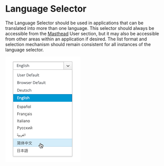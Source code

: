 # Language Selector

The Language Selector should be used in applications that can be translated into more than one language. This selector should always be accessible from the [Masthead](https://www.patternfly.org/pattern-library/application-framework/masthead/#_) User section, but it may also be accessible from other areas within an application if desired. The list format and selection mechanism should remain consistent for all instances of the language selector.

![Language Selector](./img/languages.png)
